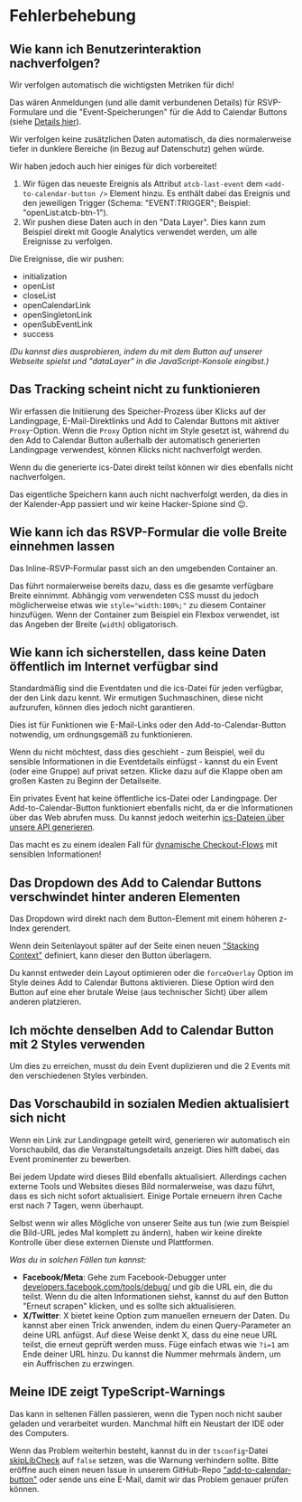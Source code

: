 
# Fehlerbehebung

## Wie kann ich Benutzerinteraktion nachverfolgen?

Wir verfolgen automatisch die wichtigsten Metriken für dich!

Das wären Anmeldungen (und alle damit verbundenen Details) für RSVP-Formulare und die "Event-Speicherungen" für die Add to Calendar Buttons (siehe [Details hier](/de/application-manual/analytics.html)).

Wir verfolgen keine zusätzlichen Daten automatisch, da dies normalerweise tiefer in dunklere Bereiche (in Bezug auf Datenschutz) gehen würde.

Wir haben jedoch auch hier einiges für dich vorbereitet!

1. Wir fügen das neueste Ereignis als Attribut `atcb-last-event` dem `<add-to-calendar-button />` Element hinzu. Es enthält dabei das Ereignis und den jeweiligen Trigger (Schema: "EVENT:TRIGGER"; Beispiel: "openList:atcb-btn-1").
2. Wir pushen diese Daten auch in den "Data Layer". Dies kann zum Beispiel direkt mit Google Analytics verwendet werden, um alle Ereignisse zu verfolgen.

Die Ereignisse, die wir pushen:

* initialization
* openList
* closeList
* openCalendarLink
* openSingletonLink
* openSubEventLink
* success

*(Du kannst dies ausprobieren, indem du mit dem Button auf unserer Webseite spielst und "dataLayer" in die JavaScript-Konsole eingibst.)*

## Das Tracking scheint nicht zu funktionieren

Wir erfassen die Initiierung des Speicher-Prozess über Klicks auf der Landingpage, E-Mail-Direktlinks und Add to Calendar Buttons mit aktiver `Proxy`-Option. Wenn die `Proxy` Option nicht im Style gesetzt ist, während du den Add to Calendar Button außerhalb der automatisch generierten Landingpage verwendest, können Klicks nicht nachverfolgt werden.

Wenn du die generierte ics-Datei direkt teilst können wir dies ebenfalls nicht nachverfolgen.

Das eigentliche Speichern kann auch nicht nachverfolgt werden, da dies in der Kalender-App passiert und wir keine Hacker-Spione sind 😉.

## Wie kann ich das RSVP-Formular die volle Breite einnehmen lassen

Das Inline-RSVP-Formular passt sich an den umgebenden Container an.

Das führt normalerweise bereits dazu, dass es die gesamte verfügbare Breite einnimmt. Abhängig vom verwendeten CSS musst du jedoch möglicherweise etwas wie `style="width:100%;"` zu diesem Container hinzufügen. Wenn der Container zum Beispiel ein Flexbox verwendet, ist das Angeben der Breite (`width`) obligatorisch.

## Wie kann ich sicherstellen, dass keine Daten öffentlich im Internet verfügbar sind

Standardmäßig sind die Eventdaten und die ics-Datei für jeden verfügbar, der den Link dazu kennt. Wir ermutigen Suchmaschinen, diese nicht aufzurufen, können dies jedoch nicht garantieren.

Dies ist für Funktionen wie E-Mail-Links oder den Add-to-Calendar-Button notwendig, um ordnungsgemäß zu funktionieren.

Wenn du nicht möchtest, dass dies geschieht - zum Beispiel, weil du sensible Informationen in die Eventdetails einfügst - kannst du ein Event (oder eine Gruppe) auf privat setzen. Klicke dazu auf die Klappe oben am großen Kasten zu Beginn der Detailseite.

Ein privates Event hat keine öffentliche ics-Datei oder Landingpage. Der Add-to-Calendar-Button funktioniert ebenfalls nicht, da er die Informationen über das Web abrufen muss. Du kannst jedoch weiterhin [ics-Dateien über unsere API generieren](/de/api/miscellaneous.html#retrieve-ics-file-body).

Das macht es zu einem idealen Fall für [dynamische Checkout-Flows](/de/recipes/dynamic-checkout.html) mit sensiblen Informationen!

## Das Dropdown des Add to Calendar Buttons verschwindet hinter anderen Elementen

Das Dropdown wird direkt nach dem Button-Element mit einem höheren z-Index gerendert.

Wenn dein Seitenlayout später auf der Seite einen neuen ["Stacking Context"](https://developer.mozilla.org/en-US/docs/Web/CSS/CSS_positioned_layout/Understanding_z-index/Stacking_context) definiert, kann dieser den Button überlagern.

Du kannst entweder dein Layout optimieren oder die `forceOverlay` Option im Style deines Add to Calendar Buttons aktivieren. Diese Option wird den Button auf eine eher brutale Weise (aus technischer Sicht) über allem anderen platzieren.

## Ich möchte denselben Add to Calendar Button mit 2 Styles verwenden

Um dies zu erreichen, musst du dein Event duplizieren und die 2 Events mit den verschiedenen Styles verbinden.

## Das Vorschaubild in sozialen Medien aktualisiert sich nicht

Wenn ein Link zur Landingpage geteilt wird, generieren wir automatisch ein Vorschaubild, das die Veranstaltungsdetails anzeigt. Dies hilft dabei, das Event prominenter zu bewerben.

Bei jedem Update wird dieses Bild ebenfalls aktualisiert. Allerdings cachen externe Tools und Websites dieses Bild normalerweise, was dazu führt, dass es sich nicht sofort aktualisiert. Einige Portale erneuern ihren Cache erst nach 7 Tagen, wenn überhaupt.

Selbst wenn wir alles Mögliche von unserer Seite aus tun (wie zum Beispiel die Bild-URL jedes Mal komplett zu ändern), haben wir keine direkte Kontrolle über diese externen Dienste und Plattformen.

_Was du in solchen Fällen tun kannst:_

* **Facebook/Meta**: Gehe zum Facebook-Debugger unter [developers.facebook.com/tools/debug/](https://developers.facebook.com/tools/debug/) und gib die URL ein, die du teilst. Wenn du die alten Informationen siehst, kannst du auf den Button "Erneut scrapen" klicken, und es sollte sich aktualisieren.
* **X/Twitter**: X bietet keine Option zum manuellen erneuern der Daten. Du kannst aber einen Trick anwenden, indem du einen Query-Parameter an deine URL anfügst. Auf diese Weise denkt X, dass du eine neue URL teilst, die erneut geprüft werden muss. Füge einfach etwas wie `?i=1` am Ende deiner URL hinzu. Du kannst die Nummer mehrmals ändern, um ein Auffrischen zu erzwingen.

## Meine IDE zeigt TypeScript-Warnings

Das kann in seltenen Fällen passieren, wenn die Typen noch nicht sauber geladen und verarbeitet wurden. Manchmal hilft ein Neustart der IDE oder des Computers.

Wenn das Problem weiterhin besteht, kannst du in der `tsconfig`-Datei [skipLibCheck](https://www.typescriptlang.org/tsconfig#skipLibCheck) auf `false` setzen, was die Warnung verhindern sollte.
Bitte eröffne auch einen neuen Issue in unserem GitHub-Repo ["add-to-calendar-button"](https://github.com/add2cal/add-to-calendar-button/issues/new/choose) oder sende uns eine E-Mail, damit wir das Problem genauer prüfen können.
